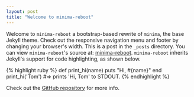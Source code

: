 ```yaml
---
layout: post
title: "Welcome to minima-reboot"
---
```


Welcome to `minima-reboot` a bootstrap-based rewrite of `minima`, the base Jekyll theme. Check out the responsive navigation menu and footer by changing your browser's width. This is a post in the `_posts` directory. You can view `minima-reboot`'s source at: [minima-reboot](https://github.com/aterenin/minima-reboot). `minima-reboot` inherits Jekyll's support for code highlighting, as shown below.

{% highlight ruby %}
def print_hi(name)
  puts "Hi, #{name}"
end
print_hi('Tom')
#=> prints 'Hi, Tom' to STDOUT.
{% endhighlight %}

Check out the [GitHub repository](https://github.com/aterenin/minima-reboot) for more info.
